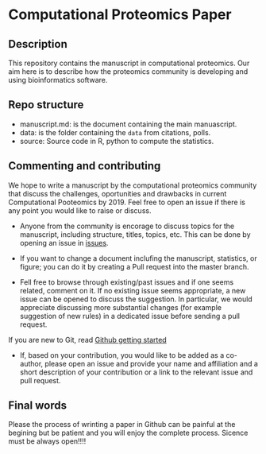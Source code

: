 # Computational Proteomics Paper 

## Description 

This repository contains the manuscript in computational proteomics. Our aim here is to describe how the proteomics community is developing and using bioinformatics software. 

## Repo structure

- manuscript.md: is the document containing the main manuascript. 
- data: is the folder containing the `data` from citations, polls. 
- source: Source code in R, python to compute the statistics. 

## Commenting and contributing 

We hope to write a manuscript by the computational proteomics community that discuss the challenges, oportunities and drawbacks in current Computational Pooteomics by 2019. Feel free to open an issue if there is any point you would like to raise or discuss.

- Anyone from the community is encorage to discuss topics for the manuscript, including structure, titles, topics, etc. This can be done by opening an issue in [issues](https://github.com/ypriverol/compomics-paper/issues). 

- If you want to change a document inclufing the manuscript, statistics, or figure; you can do it by creating a Pull request into the master branch. 

- Fell free to browse through existing/past issues and if one seems related, comment on it. If no existing issue seems appropriate, a new issue can be opened to discuss the suggestion. In particular, we would appreciate discussing more substantial changes (for example suggestion of new rules) in a dedicated issue before sending a pull request.

If you are new to Git, read [Github getting started](https://guides.github.com/activities/hello-world/)

- If, based on your contribution, you would like to be added as a co-author, please open an issue and provide your name and affiliation and a short description of your contribution or a link to the relevant issue and pull request.

## Final words

Please the process of wrinting a paper in Github can be painful at the begining but be patient and you will enjoy the complete process. Sicence must be always open!!!! 

